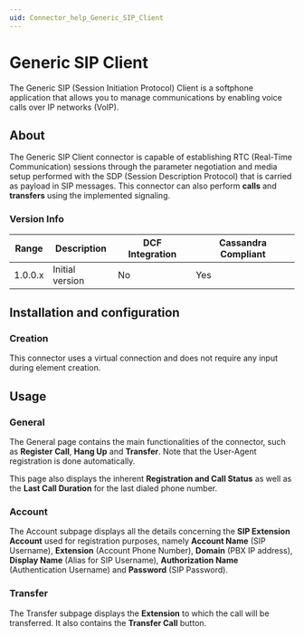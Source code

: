 ```yaml
---
uid: Connector_help_Generic_SIP_Client
---
```


# Generic SIP Client

The Generic SIP (Session Initiation Protocol) Client is a softphone application that allows you to manage communications by enabling voice calls over IP networks (VoIP).

## About

The Generic SIP Client connector is capable of establishing RTC (Real-Time Communication) sessions through the parameter negotiation and media setup performed with the SDP (Session Description Protocol) that is carried as payload in SIP messages. This connector can also perform **calls** and **transfers** using the implemented signaling.

### Version Info

| Range | Description | DCF Integration | Cassandra Compliant |
|------------------|-----------------|---------------------|-------------------------|
| 1.0.0.x          | Initial version | No                  | Yes                     |

## Installation and configuration

### Creation

This connector uses a virtual connection and does not require any input during element creation.

## Usage

### General

The General page contains the main functionalities of the connector, such as **Register** **Call**, **Hang Up** and **Transfer**. Note that the User-Agent registration is done automatically.

This page also displays the inherent **Registration and Call Status** as well as the **Last Call Duration** for the last dialed phone number.

### Account

The Account subpage displays all the details concerning the **SIP Extension Account** used for registration purposes, namely **Account Name** (SIP Username), **Extension** (Account Phone Number), **Domain** (PBX IP address), **Display Name** (Alias for SIP Username), **Authorization Name** (Authentication Username) and **Password** (SIP Password).

### Transfer

The Transfer subpage displays the **Extension** to which the call will be transferred. It also contains the **Transfer Call** button.
